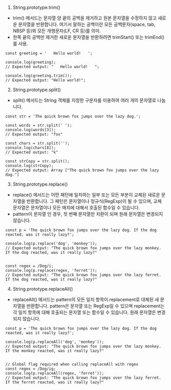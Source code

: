 1. String.prototype.trim()

- trim() 메서드는 문자열 양 끝의 공백을 제거하고 원본 문자열을 수정하지 않고 새로운 문자열을 반환합니다. 여기서 말하는 공백이란 모든 공백문자(space, tab, NBSP 등)와 모든 개행문자(LF, CR 등)를 의미.
- 한쪽 끝의 공백만 제거한 새로운 문자열을 반환하려면 trimStart() 또는 trimEnd()를 사용.

```
const greeting = '   Hello world!   ';

console.log(greeting);
// Expected output: "   Hello world!   ";

console.log(greeting.trim());
// Expected output: "Hello world!";
```

2. String.prototype.split()

- split() 메서드는 String 객체를 지정한 구분자를 이용하여 여러 개의 문자열로 나눕니다.

```
const str = 'The quick brown fox jumps over the lazy dog.';

const words = str.split(' ');
console.log(words[3]);
// Expected output: "fox"

const chars = str.split('');
console.log(chars[8]);
// Expected output: "k"

const strCopy = str.split();
console.log(strCopy);
// Expected output: Array ["The quick brown fox jumps over the lazy dog."]
```

3. String.prototype.replace()

- replace() 메서드는 어떤 패턴에 일치하는 일부 또는 모든 부분이 교체된 새로운 문자열을 반환합니다. 그 패턴은 문자열이나 정규식(RegExp)이 될 수 있으며, 교체 문자열은 문자열이나 모든 매치에 대해서 호출된 함수일 수 있습니다.
- pattern이 문자열 인 경우, 첫 번째 문자열만 치환이 되며 원래 문자열은 변경되지 않습니다.

```
const p = 'The quick brown fox jumps over the lazy dog. If the dog reacted, was it really lazy?';

console.log(p.replace('dog', 'monkey'));
// Expected output: "The quick brown fox jumps over the lazy monkey. If the dog reacted, was it really lazy?"


const regex = /Dog/i;
console.log(p.replace(regex, 'ferret'));
// Expected output: "The quick brown fox jumps over the lazy ferret. If the dog reacted, was it really lazy?"
```

4. String.prototype.replaceAll()

- replaceAll() 메서드는 pattern의 모든 일치 항목이 replacement로 대체된 새 문자열을 반환합니다. pattern은 문자열 또는 RegExp일 수 있으며 replacement는 각 일치 항목에 대해 호출되는 문자열 또는 함수일 수 있습니다. 원래 문자열은 변경되지 않습니다.

```
const p = 'The quick brown fox jumps over the lazy dog. If the dog reacted, was it really lazy?';

console.log(p.replaceAll('dog', 'monkey'));
// Expected output: "The quick brown fox jumps over the lazy monkey. If the monkey reacted, was it really lazy?"


// Global flag required when calling replaceAll with regex
const regex = /Dog/ig;
console.log(p.replaceAll(regex, 'ferret'));
// Expected output: "The quick brown fox jumps over the lazy ferret. If the ferret reacted, was it really lazy?"
```
